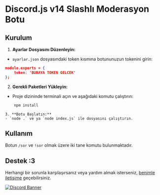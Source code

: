 # Discord.js v14 Slashlı Moderasyon Botu


## Kurulum
1. **Ayarlar Dosyasını Düzenleyin:**
- `ayarlar.json` dosyasındaki token kısmına botununuzun tokenini girin:
```json
module.exports = {
    token: 'BURAYA TOKEN GELCEK' 
};
```
2. **Gerekli Paketleri Yükleyin:**
- Proje dizininde terminali açın ve aşağıdaki komutu çalıştırın:
```bash
    npm install
```
    3. **Botu Başlatın:**
    - `node .` ve ya `node index.js` ile dosyasını çalıştırın.

## Kullanım
   Botun `/sor` ve `!sor` olmak üzere iki tane komutu bulunmaktadır.

## Destek :3

Herhangi bir sorunla karşılaşırsanız veya yardım almak isterseniz, [benimle iletişime](https://discord.com/users/657241749579759616) geçebilirsiniz.

[![Discord Banner](https://api.weblutions.com/discord/invite/bdfd/)](https://discord.gg/bdfd)